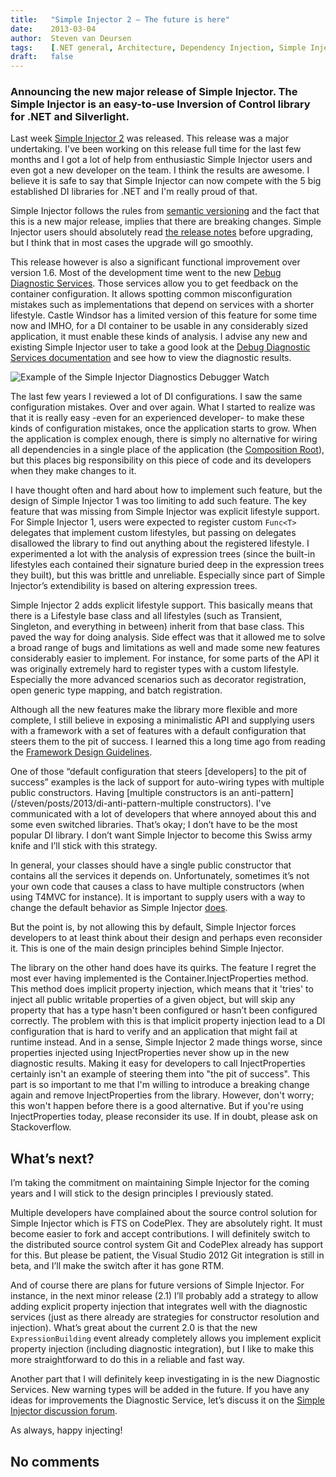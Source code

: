 ```yaml
---
title:   "Simple Injector 2 – The future is here"
date:    2013-03-04
author:  Steven van Deursen
tags:    [.NET general, Architecture, Dependency Injection, Simple Injector]
draft:   false
---
```


### Announcing the new major release of Simple Injector. The Simple Injector is an easy-to-use Inversion of Control library for .NET and Silverlight.

Last week [Simple Injector 2](https://simpleinjector.org/) was released. This release was a major undertaking. I've been working on this release full time for the last few months and I got a lot of help from enthusiastic Simple Injector users and even got a new developer on the team. I think the results are awesome. I believe it is safe to say that Simple Injector can now compete with the 5 big established DI libraries for .NET and I'm really proud of that.

Simple Injector follows the rules from [semantic versioning](https://semver.org/) and the fact that this is a new major release, implies that there are breaking changes. Simple Injector users should absolutely read [the release notes](https://simpleinjector.codeplex.com/releases/view/99008) before upgrading, but I think that in most cases the upgrade will go smoothly.

This release however is also a significant functional improvement over version 1.6. Most of the development time went to the new [Debug Diagnostic Services](https://simpleinjector.org/diagnostics). Those services allow you to get feedback on the container configuration. It allows spotting common misconfiguration mistakes such as implementations that depend on services with a shorter lifestyle. Castle Windsor has a limited version of this feature for some time now and IMHO, for a DI container to be usable in any considerably sized application, it must enable these kinds of analysis. I advise any new and existing Simple Injector user to take a good look at the [Debug Diagnostic Services documentation](https://simpleinjector.org/diagnostics) and see how to view the diagnostic results.

![Example of the Simple Injector Diagnostics Debugger Watch](/steven/images/diagnosticsdebuggerwatch.gif)

The last few years I reviewed a lot of DI configurations. I saw the same configuration mistakes. Over and over again. What I started to realize was that it is really easy -even for an experienced developer- to make these kinds of configuration mistakes, once the application starts to grow. When the application is complex enough, there is simply no alternative for wiring all dependencies in a single place of the application (the [Composition Root](https://freecontent.manning.com/dependency-injection-in-net-2nd-edition-understanding-the-composition-root/)), but this places big responsibility on this piece of code and its developers when they make changes to it.

I have thought often and hard about how to implement such feature, but the design of Simple Injector 1 was too limiting to add such feature. The key feature that was missing from Simple Injector was explicit lifestyle support. For Simple Injector 1, users were expected to register custom `Func<T>` delegates that implement custom lifestyles, but passing on delegates disallowed the library to find out anything about the registered lifestyle. I experimented a lot with the analysis of expression trees (since the built-in lifestyles each contained their signature buried deep in the expression trees they built), but this was brittle and unreliable. Especially since part of Simple Injector’s extendibility is based on altering expression trees.

Simple Injector 2 adds explicit lifestyle support. This basically means that there is a Lifestyle base class and all lifestyles (such as Transient, Singleton, and everything in between) inherit from that base class. This paved the way for doing analysis. Side effect was that it allowed me to solve a broad range of bugs and limitations as well and made some new features considerably easier to implement. For instance, for some parts of the API it was originally extremely hard to register types with a custom lifestyle. Especially the more advanced scenarios such as decorator registration, open generic type mapping, and batch registration.

Although all the new features make the library more flexible and more complete, I still believe in exposing a minimalistic API and supplying users with a framework with a set of features with a default configuration that steers them to the pit of success. I learned this a long time ago from reading the [Framework Design Guidelines](https://www.amazon.com/Framework-Design-Guidelines-Conventions-Libraries/dp/0321545613).

One of those “default configuration that steers [developers] to the pit of success” examples is the lack of support for auto-wiring types with multiple public constructors. Having [multiple constructors is an anti-pattern](/steven/posts/2013/di-anti-pattern-multiple constructors). I've communicated with a lot of developers that where annoyed about this and some even switched libraries. That’s okay; I don’t have to be the most popular DI library. I don’t want Simple Injector to become this Swiss army knife and I’ll stick with this strategy.

In general, your classes should have a single public constructor that contains all the services it depends on. Unfortunately, sometimes it’s not your own code that causes a class to have multiple constructors (when using T4MVC for instance). It is important to supply users with a way to change the default behavior as Simple Injector [does](https://simpleinjector.org/xtpcr).

But the point is, by not allowing this by default, Simple Injector forces developers to at least think about their design and perhaps even reconsider it. This is one of the main design principles behind Simple Injector.

The library on the other hand does have its quirks. The feature I regret the most ever having implemented is the Container.InjectProperties method. This method does implicit property injection, which means that it 'tries' to inject all public writable properties of a given object, but will skip any property that has a type hasn't been configured or hasn’t been configured correctly. The problem with this is that implicit property injection lead to a DI configuration that is hard to verify and an application that might fail at runtime instead. And in a sense, Simple Injector 2 made things worse, since properties injected using InjectProperties never show up in the new diagnostic results. Making it easy for developers to call InjectProperties certainly isn't an example of steering them into "the pit of success". This part is so important to me that I'm willing to introduce a breaking change again and remove InjectProperties from the library. However, don't worry; this won't happen before there is a good alternative. But if you're using InjectProperties today, please reconsider its use. If in doubt, please ask on Stackoverflow.

## What’s next?

I’m taking the commitment on maintaining Simple Injector for the coming years and I will stick to the design principles I previously stated.

Multiple developers have complained about the source control solution for Simple Injector which is FTS on CodePlex. They are absolutely right. It must become easier to fork and accept contributions. I will definitely switch to the distributed source control system Git and CodePlex already has support for this. But please be patient, the Visual Studio 2012 Git integration is still in beta, and I’ll make the switch after it has gone RTM.

And of course there are plans for future versions of Simple Injector. For instance, in the next minor release (2.1) I’ll probably add a strategy to allow adding explicit property injection that integrates well with the diagnostic services (just as there already are strategies for constructor resolution and injection). What’s great about the current 2.0 is that the new `ExpressionBuilding` event already completely allows you implement explicit property injection (including diagnostic integration), but I like to make this more straightforward to do this in a reliable and fast way.

Another part that I will definitely keep investigating in is the new Diagnostic Services. New warning types will be added in the future. If you have any ideas for improvements the Diagnostic Service, let’s discuss it on the [Simple Injector discussion forum](https://simpleinjector.org/forum).

As always, happy injecting!

## No comments
